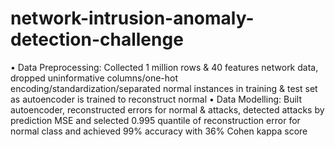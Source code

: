 # network-intrusion-anomaly-detection-challenge
• Data Preprocessing: Collected 1 million rows &amp; 40 features network data, dropped uninformative columns/one-hot encoding/standardization/separated normal instances in training &amp; test set as autoencoder is trained to reconstruct normal  • Data Modelling: Built autoencoder, reconstructed errors for normal &amp; attacks, detected attacks by prediction MSE and selected 0.995 quantile of reconstruction error for normal class and achieved 99% accuracy with 36% Cohen kappa score
